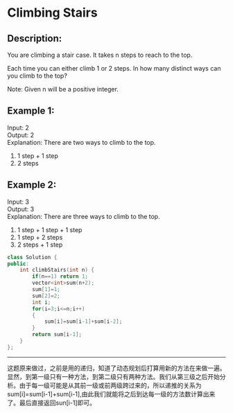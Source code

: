 Climbing Stairs
================
Description:
-----------------------
You are climbing a stair case. It takes n steps to reach to the top.

Each time you can either climb 1 or 2 steps. In how many distinct ways can you climb to the top?

Note: Given n will be a positive integer.

Example 1:
--------
Input: 2<br>
Output:  2<br>
Explanation:  There are two ways to climb to the top.<br>

1. 1 step + 1 step<br>
2. 2 steps<br>

Example 2:
--------------
Input: 3<br>
Output:  3<br>
Explanation:  There are three ways to climb to the top.<br>

1. 1 step + 1 step + 1 step<br>
2. 1 step + 2 steps<br>
3. 2 steps + 1 step<br>




```cpp
class Solution {
public:
    int climbStairs(int n) {
        if(n==1) return 1;
        vector<int>sum(n+2);
        sum[1]=1;
        sum[2]=2;
        int i;
        for(i=3;i<=n;i++)
        {
            sum[i]=sum[i-1]+sum[i-2];
        }
        return sum[i-1];
    }
};
```
*********************************
这题原来做过，之前是用的递归，知道了动态规划后打算用新的方法在来做一遍。<br>
显然，到第一级只有一种方法，到第二级只有两种方法。我们从第三级之后开始分析。由于每一级可能是从其前一级或前两级跨过来的，所以递推的关系为sum[i]=sum[i-1]+sum[i-1],由此我们就能将之后到达每一级的方法数计算出来了。最后直接返回sun[i-1]即可。
